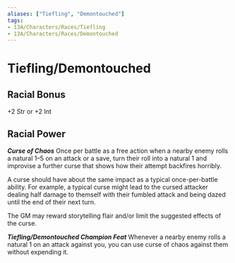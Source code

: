 ```yaml
---
aliases: ["Tiefling", "Demontouched"]
tags:
- 13A/Characters/Races/Tiefling
- 13A/Characters/Races/Demontouched
---
```

# Tiefling/Demontouched

## Racial Bonus

+2 Str or +2 Int

## Racial Power

*__Curse of Chaos__*
Once per battle as a free action when a nearby enemy rolls a natural 1–5 on an attack or a save, turn their roll into a natural 1 and improvise a further curse that shows how their attempt backfires horribly.

A curse should have about the same impact as a typical once-per-battle ability. For example, a typical curse might lead to the cursed attacker dealing half damage to themself with their fumbled attack and being dazed until the end of their next turn.

The GM may reward storytelling flair and/or limit the suggested effects of the curse.

*__Tiefling/Demontouched Champion Feat__*
Whenever a nearby enemy rolls a natural 1 on an attack against you, you can use curse of chaos against them without expending it.
